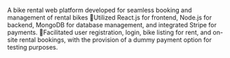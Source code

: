 A bike rental web platform developed for seamless booking and management of rental bikes
Utilized React.js for frontend, Node.js for backend, MongoDB for database management, and integrated Stripe for payments.
Facilitated user registration, login, bike listing for rent, and on-site rental bookings, with the provision of a dummy payment option for testing purposes.
